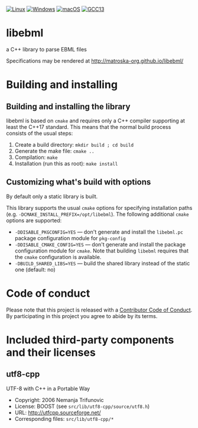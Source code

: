 [![Linux](https://github.com/Matroska-Org/libebml/actions/workflows/linux.yaml/badge.svg)](https://github.com/Matroska-Org/libebml/actions/workflows/linux.yaml)
[![Windows](https://github.com/Matroska-Org/libebml/actions/workflows/windows.yaml/badge.svg)](https://github.com/Matroska-Org/libebml/actions/workflows/windows.yaml)
[![macOS](https://github.com/Matroska-Org/libebml/actions/workflows/macos.yaml/badge.svg)](https://github.com/Matroska-Org/libebml/actions/workflows/macos.yaml)
[![GCC13](https://github.com/Matroska-Org/libebml/actions/workflows/linux-gcc13.yaml/badge.svg)](https://github.com/Matroska-Org/libebml/actions/workflows/linux-gcc13.yaml)

# libebml
a C++ library to parse EBML files

Specifications may be rendered at http://matroska-org.github.io/libebml/

# Building and installing

## Building and installing the library

libebml is based on `cmake` and requires only a C++ compiler
supporting at least the C++17 standard. This means that the normal
build process consists of the usual steps:

1. Create a build directory: `mkdir build ; cd build`
2. Generate the make file: `cmake ..`
3. Compilation: `make`
4. Installation (run this as root): `make install`

## Customizing what's build with options

By default only a static library is built.

This library supports the usual `cmake` options for specifying
installation paths (e.g. `-DCMAKE_INSTALL_PREFIX=/opt/libebml`). The
following additional `cmake` options are supported:

* `-DDISABLE_PKGCONFIG=YES` — don't generate and install the
  `libebml.pc` package configuration module for `pkg-config`
* `-DDISABLE_CMAKE_CONFIG=YES` — don't generate and install the
  package configuration module for `cmake`. Note that building
  `libebml` requires that the `cmake` configuration is available.
* `-DBUILD_SHARED_LIBS=YES` — build the shared library instead of the
  static one (default: no)

# Code of conduct

Please note that this project is released with a [Contributor Code of Conduct](CODE_OF_CONDUCT.md). By participating in this project you agree to abide by its terms.

# Included third-party components and their licenses

## utf8-cpp

UTF-8 with C++ in a Portable Way

  * Copyright: 2006 Nemanja Trifunovic
  * License: BOOST (see `src/lib/utf8-cpp/source/utf8.h`)
  * URL: http://utfcpp.sourceforge.net/
  * Corresponding files: `src/lib/utf8-cpp/*`
